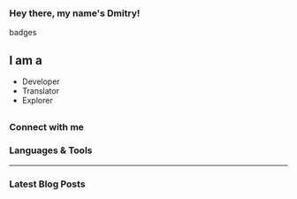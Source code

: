 ### Hey there, my name's Dmitry!
badges

## I am a
- Developer
- Translator
- Explorer

## 

### Connect with me

### Languages & Tools

___

### Latest Blog Posts
<!-- BLOG-POST-LIST:START -->
<!-- BLOG-POST-LIST:END -->